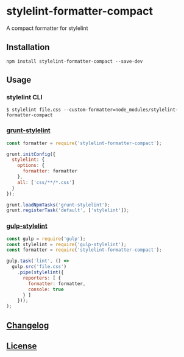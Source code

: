 # stylelint-formatter-compact
A compact formatter for stylelint

## Installation

```
npm install stylelint-formatter-compact --save-dev
```

## Usage

### stylelint CLI

```shell
$ stylelint file.css --custom-formatter=node_modules/stylelint-formatter-compact
```

### [grunt-stylelint](https://github.com/wikimedia/grunt-stylelint)

```js
const formatter = require('stylelint-formatter-compact');

grunt.initConfig({
  stylelint: {
    options: {
      formatter: formatter
    },
    all: ['css/**/*.css']
  }
});

grunt.loadNpmTasks('grunt-stylelint');
grunt.registerTask('default', ['stylelint']);
```

### [gulp-stylelint](https://github.com/olegskl/gulp-stylelint)

```js
const gulp = require('gulp');
const stylelint = require('gulp-stylelint');
const formatter = require('stylelint-formatter-compact');

gulp.task('lint', () =>
  gulp.src('file.css')
    .pipe(stylelint({
      reporters: [ {
        formatter: formatter,
        console: true
      } ]
    }));
);
```

## [Changelog](CHANGELOG.md)

## [License](LICENSE)

